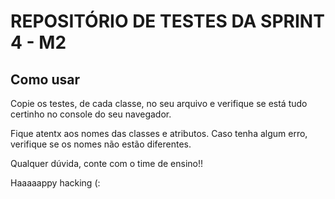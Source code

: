 # REPOSITÓRIO DE TESTES DA SPRINT 4 - M2

## Como usar

Copie os testes, de cada classe, no seu arquivo e verifique se está tudo certinho no console do seu navegador.

Fique atentx aos nomes das classes e atributos. Caso tenha algum erro, verifique se os nomes não estão diferentes.

Qualquer dúvida, conte com o time de ensino!!

Haaaaappy hacking (: